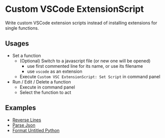 # Custom VSCode ExtensionScript

Write custom VSCode extension scripts instead of installing extensions for single functions.

## Usages
- Set a function
    - (Optional) Switch to a javascript file (or new one will be opened)
        - use first commented line for its name, or use its filename
        - use `vscode` as an extension
    - Execute `Custom VSC ExtensionScript: Set Script` in command panel
- Run / Edit / Delete a function
    - Execute in command panel
    - Select the function to act

## Examples
- [Reverse Lines](https://github.com/invobzvr/vscode-custom-extensionscript/blob/master/examples/reverseLines.js)
- [Parse Json](https://github.com/invobzvr/vscode-custom-extensionscript/blob/master/examples/parseJson.js)
- [Format Untitled Python](https://github.com/invobzvr/vscode-custom-extensionscript/blob/master/examples/formatUntitledPython.js)
